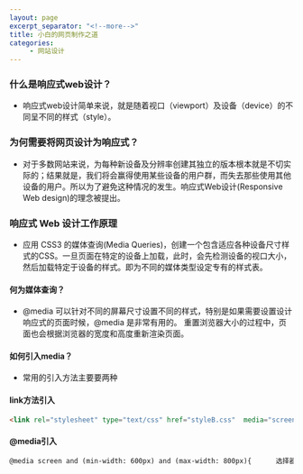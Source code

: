 ```yaml
---
layout: page
excerpt_separator: "<!--more-->"
title: 小白的网页制作之道
categories:
     - 网站设计
---
```

### 什么是响应式web设计？
- 响应式web设计简单来说，就是随着视口（viewport）及设备（device）的不同呈不同的样式（style）。
<!--more-->
### 为何需要将网页设计为响应式？
- 对于多数网站来说，为每种新设备及分辨率创建其独立的版本根本就是不切实际的；结果就是，我们将会赢得使用某些设备的用户群，而失去那些使用其他设备的用户。所以为了避免这种情况的发生。响应式Web设计(Responsive Web design)的理念被提出。

### 响应式 Web 设计工作原理
- 应用 CSS3 的媒体查询(Media Queries)，创建一个包含适应各种设备尺寸样式的CSS。一旦页面在特定的设备上加载，此时，会先检测设备的视口大小，然后加载特定于设备的样式。即为不同的媒体类型设定专有的样式表。

#### 何为媒体查询？
- @media 可以针对不同的屏幕尺寸设置不同的样式，特别是如果需要设置设计响应式的页面时候，@media 是非常有用的。 重置浏览器大小的过程中，页面也会根据浏览器的宽度和高度重新渲染页面。

#### 如何引入media？
- 常用的引入方法主要要两种
#### link方法引入

```markdown
<link rel="stylesheet" type="text/css" href="styleB.css"  media="screen and (min-width: 600px) and (max-width: 800px)">
```

#### @media引入

```markdown
@media screen and (min-width: 600px) and (max-width: 800px){      选择器{          属性：属性值；      }  }
```